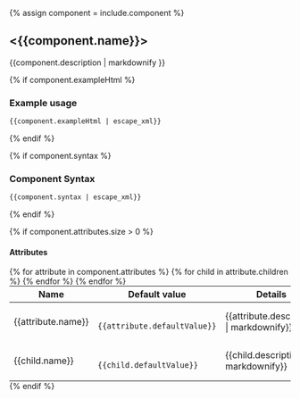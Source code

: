 {% assign component = include.component %}

## &lt;{{component.name}}&gt;

{{component.description | markdownify }}

{% if component.exampleHtml %}
### Example usage
```html
{{component.exampleHtml | escape_xml}}
```
{% endif %}

{% if component.syntax %}
### Component Syntax
```html
{{component.syntax | escape_xml}}
```
{% endif %}

{% if component.attributes.size > 0 %}
#### Attributes
<table class="table" style="margin:0;">
  <thead>
    <tr>
      <th>Name</th>
      <th>Default value</th>
      <th>Details</th>
    </tr>
  </thead>
  <tbody>
  {% for attribute in component.attributes %}
  <tr>
    <td>{{attribute.name}}</td>
    <td class="highlight">
      <code class="language-html" data-lang="html">
      {{attribute.defaultValue}}
      </code>
    </td>
    <td>{{attribute.description | markdownify}}</td>
  </tr>
    {% for child in attribute.children %}
      <tr>
        <td class="attribute-child">{{child.name}}</td>
        <td class="highlight">
          <code class="language-html" data-lang="html">
          {{child.defaultValue}}
          </code>
        </td>
        <td>{{child.description | markdownify}}</td>
      </tr>
    {% endfor %}
  {% endfor %}
</table>
{% endif %}
